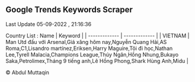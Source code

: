 

## Google Trends Keywords Scraper 
 
Last Update 05-09-2022 , 21:16:36

Country List :
 Name  | Keyword |
| ------------- | ------------- |
| VIETNAM | Man Utd đấu với Arsenal,Giá xăng hôm nay,Nguyễn Quang Hải,AS Roma,C1,Lisandro martínez,Eriksen,Harry Maguire,Tôi đi học,Nathan Lee,Tyrell Malacia,Champions League,Thúy Ngân,Hồng Nhung,Bukayo Saka,Petrolimex,Tháng 9 tiếng anh,Lê Hồng Phong,Shark Hùng Anh,Midu |



© Abdul Muttaqin 
